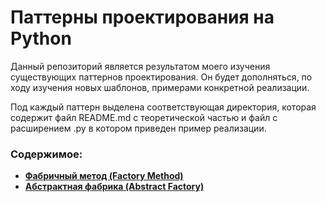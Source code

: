 # Паттерны проектирования на Python
Данный репозиторий является результатом моего изучения существующих паттернов проектирования. 
Он будет дополняться, по ходу изучения новых шаблонов, примерами конкретной реализации.

Под каждый паттерн выделена соответствующая директория, которая содержит файл README.md с теоретической частью и файл с расширением .py 
в котором приведен пример реализации.

### Содержимое:  

- **[Фабричный метод (Factory Method)](https://github.com/Dmitry-Peskov/Patterns/tree/main/FactoryMethod)**
- **[Абстрактная фабрика (Abstract Factory)](https://github.com/Dmitry-Peskov/Patterns/tree/main/AbstractFactory)**
